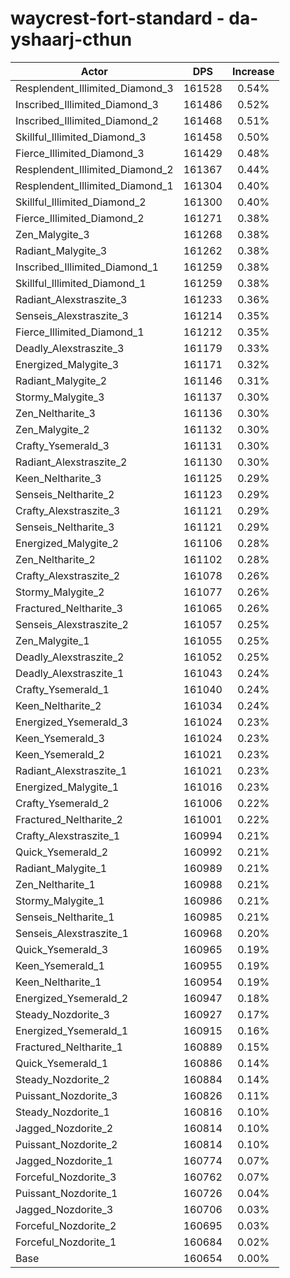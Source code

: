 # waycrest-fort-standard - da-yshaarj-cthun
| Actor | DPS | Increase |
|---|:---:|:---:|
|Resplendent_Illimited_Diamond_3|161528|0.54%|
|Inscribed_Illimited_Diamond_3|161486|0.52%|
|Inscribed_Illimited_Diamond_2|161468|0.51%|
|Skillful_Illimited_Diamond_3|161458|0.50%|
|Fierce_Illimited_Diamond_3|161429|0.48%|
|Resplendent_Illimited_Diamond_2|161367|0.44%|
|Resplendent_Illimited_Diamond_1|161304|0.40%|
|Skillful_Illimited_Diamond_2|161300|0.40%|
|Fierce_Illimited_Diamond_2|161271|0.38%|
|Zen_Malygite_3|161268|0.38%|
|Radiant_Malygite_3|161262|0.38%|
|Inscribed_Illimited_Diamond_1|161259|0.38%|
|Skillful_Illimited_Diamond_1|161259|0.38%|
|Radiant_Alexstraszite_3|161233|0.36%|
|Senseis_Alexstraszite_3|161214|0.35%|
|Fierce_Illimited_Diamond_1|161212|0.35%|
|Deadly_Alexstraszite_3|161179|0.33%|
|Energized_Malygite_3|161171|0.32%|
|Radiant_Malygite_2|161146|0.31%|
|Stormy_Malygite_3|161137|0.30%|
|Zen_Neltharite_3|161136|0.30%|
|Zen_Malygite_2|161132|0.30%|
|Crafty_Ysemerald_3|161131|0.30%|
|Radiant_Alexstraszite_2|161130|0.30%|
|Keen_Neltharite_3|161125|0.29%|
|Senseis_Neltharite_2|161123|0.29%|
|Crafty_Alexstraszite_3|161121|0.29%|
|Senseis_Neltharite_3|161121|0.29%|
|Energized_Malygite_2|161106|0.28%|
|Zen_Neltharite_2|161102|0.28%|
|Crafty_Alexstraszite_2|161078|0.26%|
|Stormy_Malygite_2|161077|0.26%|
|Fractured_Neltharite_3|161065|0.26%|
|Senseis_Alexstraszite_2|161057|0.25%|
|Zen_Malygite_1|161055|0.25%|
|Deadly_Alexstraszite_2|161052|0.25%|
|Deadly_Alexstraszite_1|161043|0.24%|
|Crafty_Ysemerald_1|161040|0.24%|
|Keen_Neltharite_2|161034|0.24%|
|Energized_Ysemerald_3|161024|0.23%|
|Keen_Ysemerald_3|161024|0.23%|
|Keen_Ysemerald_2|161021|0.23%|
|Radiant_Alexstraszite_1|161021|0.23%|
|Energized_Malygite_1|161016|0.23%|
|Crafty_Ysemerald_2|161006|0.22%|
|Fractured_Neltharite_2|161001|0.22%|
|Crafty_Alexstraszite_1|160994|0.21%|
|Quick_Ysemerald_2|160992|0.21%|
|Radiant_Malygite_1|160989|0.21%|
|Zen_Neltharite_1|160988|0.21%|
|Stormy_Malygite_1|160986|0.21%|
|Senseis_Neltharite_1|160985|0.21%|
|Senseis_Alexstraszite_1|160968|0.20%|
|Quick_Ysemerald_3|160965|0.19%|
|Keen_Ysemerald_1|160955|0.19%|
|Keen_Neltharite_1|160954|0.19%|
|Energized_Ysemerald_2|160947|0.18%|
|Steady_Nozdorite_3|160927|0.17%|
|Energized_Ysemerald_1|160915|0.16%|
|Fractured_Neltharite_1|160889|0.15%|
|Quick_Ysemerald_1|160886|0.14%|
|Steady_Nozdorite_2|160884|0.14%|
|Puissant_Nozdorite_3|160826|0.11%|
|Steady_Nozdorite_1|160816|0.10%|
|Jagged_Nozdorite_2|160814|0.10%|
|Puissant_Nozdorite_2|160814|0.10%|
|Jagged_Nozdorite_1|160774|0.07%|
|Forceful_Nozdorite_3|160762|0.07%|
|Puissant_Nozdorite_1|160726|0.04%|
|Jagged_Nozdorite_3|160706|0.03%|
|Forceful_Nozdorite_2|160695|0.03%|
|Forceful_Nozdorite_1|160684|0.02%|
|Base|160654|0.00%|
